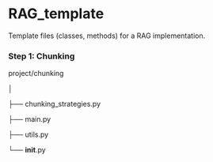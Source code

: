 # RAG_template
Template files (classes, methods) for a RAG implementation.

### Step 1: Chunking
project/chunking

│

├── chunking_strategies.py

├── main.py

├── utils.py

└── __init__.py
